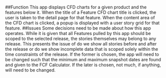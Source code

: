 ##Function
This app displays CFD charts for a given product and the features below it. When the title of a Feature CFD chart title is clicked, the user is taken to the detail page for that feature. When the content area of the CFD chart is clicked, a popup is displayed with a user story grid for that feature.
##Issues
Some decisions need to be made about how this app operates.
While it is given that all Features pulled by this app should be scoped to the selected release, the stories themselves may belong to any release. This presents the issue of do we show all stories before and after the release or do we show incomplete data that is scoped solely within the time constraints of the release. If the former is chosen, the app will need to be changed such that the minimum and maximum snapshot dates are found and given to the FCF Calculator. If the later is chosen, not much, if anything, will need to be changed.
